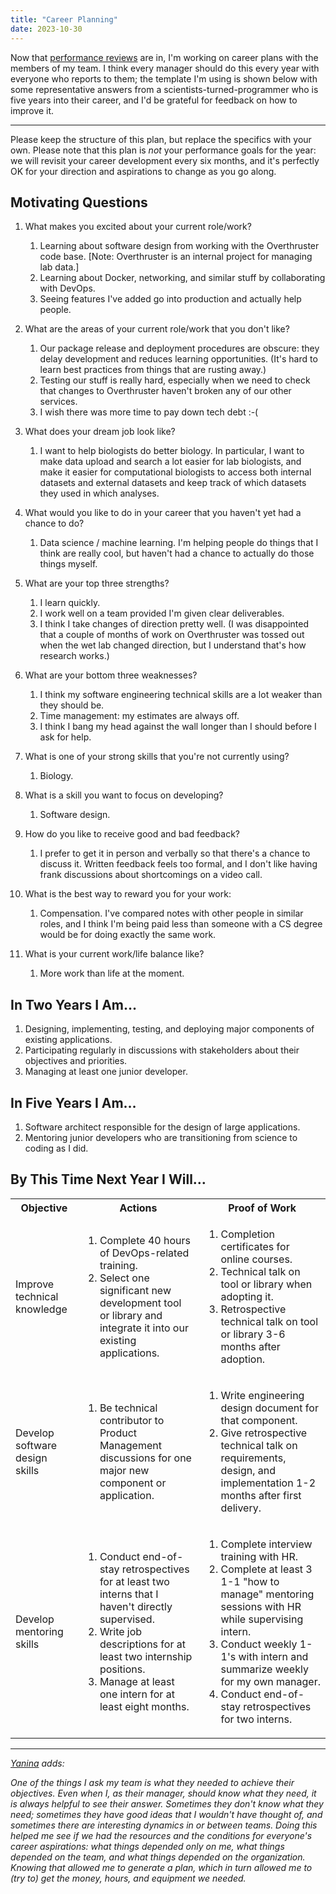 ```yaml
---
title: "Career Planning"
date: 2023-10-30
---
```


Now that [performance reviews][reviews] are in,
I'm working on career plans with the members of my team.
I think every manager should do this every year with everyone who reports to them;
the template I'm using is shown below with some representative answers
from a scientists-turned-programmer who is five years into their career,
and I'd be grateful for feedback on how to improve it.

<hr>

Please keep the structure of this plan, but replace the specifics with your own.
Please note that this plan is *not* your performance goals for the year:
we will revisit your career development every six months,
and it's perfectly OK for your direction and aspirations to change as you go along.

## Motivating Questions

1. What makes you excited about your current role/work?
   1. Learning about software design from working with the Overthruster code base.
      [Note: Overthruster is an internal project for managing lab data.]
   1. Learning about Docker, networking, and similar stuff by collaborating with DevOps.
   1. Seeing features I've added go into production and actually help people.

1. What are the areas of your current role/work that you don't like?
   1. Our package release and deployment procedures are obscure:
      they delay development and reduces learning opportunities.
      (It's hard to learn best practices from things that are rusting away.)
   1. Testing our stuff is really hard,
      especially when we need to check that changes to Overthruster
      haven't broken any of our other services.
   1. I wish there was more time to pay down tech debt :-(

1. What does your dream job look like?
   1. I want to help biologists do better biology.
      In particular,
      I want to make data upload and search a lot easier for lab biologists,
      and make it easier for computational biologists to access both internal datasets and external datasets
      and keep track of which datasets they used in which analyses.

1. What would you like to do in your career that you haven't yet had a chance to do?
   1. Data science / machine learning.
      I'm helping people do things that I think are really cool,
      but haven't had a chance to actually do those things myself.

1. What are your top three strengths?
   1. I learn quickly.
   1. I work well on a team provided I'm given clear deliverables.
   1. I think I take changes of direction pretty well.
      (I was disappointed that a couple of months of work on Overthruster was tossed out
      when the wet lab changed direction,
      but I understand that's how research works.)

1. What are your bottom three weaknesses?
   1. I think my software engineering technical skills are a lot weaker than they should be.
   1. Time management: my estimates are always off.
   1. I think I bang my head against the wall longer than I should before I ask for help.

1. What is one of your strong skills that you're not currently using?
   1. Biology.

1. What is a skill you want to focus on developing?
   1. Software design.

1. How do you like to receive good and bad feedback?
   1. I prefer to get it in person and verbally so that there's a chance to discuss it.
      Written feedback feels too formal,
      and I don't like having frank discussions about shortcomings on a video call.

1. What is the best way to reward you for your work:
   1. Compensation.
      I've compared notes with other people in similar roles,
      and I think I'm being paid less than someone with a CS degree would be
      for doing exactly the same work.

1. What is your current work/life balance like?
   1. More work than life at the moment.

## In Two Years I Am…

1. Designing, implementing, testing, and deploying major components of existing applications.
1. Participating regularly in discussions with stakeholders about their objectives and priorities.
1. Managing at least one junior developer.

## In Five Years I Am…

1. Software architect responsible for the design of large applications.
1. Mentoring junior developers who are transitioning from science to coding as I did.

## By This Time Next Year I Will…

<table>
  <tr>
    <th>Objective</th>
    <th>Actions</th>
    <th>Proof of Work</th>
  </tr>
  <tr>
    <td>
      <p>
        Improve technical knowledge
      </p>
    </td>
    <td>
      <ol>
        <li>Complete 40 hours of DevOps-related training.</li>
	<li>Select one significant new development tool or library and integrate it into our existing applications.</li>
      </ol>
    </td>
    <td>
      <ol>
	<li>Completion certificates for online courses.</li>
	<li>Technical talk on tool or library when adopting it.</li>
	<li>Retrospective technical talk on tool or library 3-6 months after adoption.</li>
      </ol>
    </td>
  </tr>
  <tr>
    <td>
      <p>
	Develop software design skills
      </p>
    </td>
    <td>
      <ol>
	<li>Be technical contributor to Product Management discussions for one major new component or application.</li>
      </ol>
    </td>
    <td>
      <ol>
	<li>Write engineering design document for that component.</li>
	<li>Give retrospective technical talk on requirements, design, and implementation 1-2 months after first delivery.</li>
      </ol>
    </td>
  </tr>
  <tr>
    <td>
      <p>
	Develop mentoring skills
      </p>
    </td>
    <td>
      <ol>
	<li>Conduct end-of-stay retrospectives for at least two interns that I haven't directly supervised.</li>
	<li>Write job descriptions for at least two internship positions.</li>
	<li>Manage at least one intern for at least eight months.</li>
      </ol>
    </td>
    <td>
      <ol>
	<li>Complete interview training with HR.</li>
	<li>Complete at least 3 1-1 "how to manage" mentoring sessions with HR while supervising intern.</li>
	<li>Conduct weekly 1-1's with intern and summarize weekly for my own manager.</li>
	<li>Conduct end-of-stay retrospectives for two interns.</li>
      </ol>
    </td>
  </tr>
</table>

<hr>

*[Yanina][yanina] adds:*

*One of the things I ask my team is what they needed to achieve their objectives.
Even when I, as their manager, should know what they need,
it is always helpful to see their answer.
Sometimes they don't know what they need;
sometimes they have good ideas that I wouldn't have thought of,
and sometimes there are interesting dynamics in or between teams.
Doing this helped me see if we had the resources and the conditions for everyone's career aspirations:
what things depended only on me,
what things depended on the team,
and what things depended on the organization.
Knowing that allowed me to generate a plan,
which in turn allowed me to (try to) get the money, hours, and equipment we needed.*

[reviews]: @root/2023/07/14/performance-review-counterexamples/
[yanina]: https://yabellini.netlify.app/
